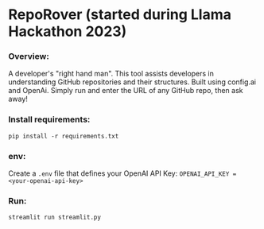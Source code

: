 # RepoRover (started during Llama Hackathon 2023)

### Overview:
A developer's "right hand man". This tool assists developers in understanding GitHub repositories and their structures.
Built using config.ai and OpenAi.
Simply run and enter the URL of any GitHub repo, then ask away!

### Install requirements:
`pip install -r requirements.txt`

### env:
Create a `.env` file that defines your OpenAI API Key:
`OPENAI_API_KEY = <your-openai-api-key>`

### Run:
`streamlit run streamlit.py`